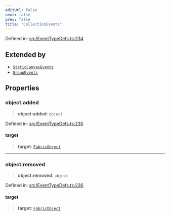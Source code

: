 ```yaml
---
editUrl: false
next: false
prev: false
title: "CollectionEvents"
---
```


Defined in: [src/EventTypeDefs.ts:234](https://github.com/fabricjs/fabric.js/blob/fea1b29b7495d9634e300bd4bfa43de097745805/src/EventTypeDefs.ts#L234)

## Extended by

- [`StaticCanvasEvents`](/api/interfaces/staticcanvasevents/)
- [`GroupEvents`](/api/interfaces/groupevents/)

## Properties

### object:added

> **object:added**: `object`

Defined in: [src/EventTypeDefs.ts:235](https://github.com/fabricjs/fabric.js/blob/fea1b29b7495d9634e300bd4bfa43de097745805/src/EventTypeDefs.ts#L235)

#### target

> **target**: [`FabricObject`](/api/classes/fabricobject/)

***

### object:removed

> **object:removed**: `object`

Defined in: [src/EventTypeDefs.ts:236](https://github.com/fabricjs/fabric.js/blob/fea1b29b7495d9634e300bd4bfa43de097745805/src/EventTypeDefs.ts#L236)

#### target

> **target**: [`FabricObject`](/api/classes/fabricobject/)
